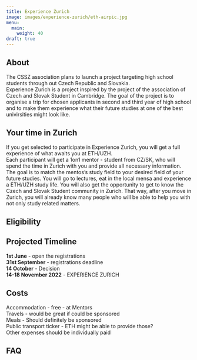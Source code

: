 ```yaml
---
title: Experience Zurich
image: images/experience-zurich/eth-airpic.jpg
menu:
  main:
    weight: 40
draft: true
---
```


## About

The CSSZ association plans to launch a project targeting high school students through out Czech Republic and Slovakia. \
Experience Zurich is a project inspired by the project of the association of Czech and Slovak Student in Cambridge. The goal of the project is to organise a trip for chosen applicants in second and third year of high school and to make them experience what their future studies at one of the best univirsities might look like. 

## Your time in Zurich

If you get selected to participate in Experience Zurich, you will get a full experience of what awaits you at ETH/UZH. \
Each participant will get a 1on1 mentor - student from CZ/SK, who will spend the time in Zurich with you and provide all necessary information. \
The goal is to match the mentos’s study field to your desired field of your future studies.
You will go to lectures, eat in the local mensa and experience a ETH/UZH study life. You will also get the opportunity to get to know the Czech and Slovak Student community in Zurich. That way, after you move in Zurich, you will already know many people who will be able to help you with not only study related matters.


## Eligibility

## Projected Timeline

**1st June** - open the registrations \
**31st September** - registrations deadline \
**14 October** - Decision \
**14-18 November 2022** - EXPERIENCE ZURICH 

## Costs

Accommodation - free - at Mentors \
Travels - would be great if could be sponsored \
Meals - Should definitely be sponsored \
Public transport ticker - ETH might be able to provide those? \
Other expenses should be individually paid 

## FAQ